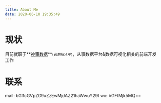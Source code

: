 ```yaml
---
title: About Me
date: 2020-06-10 19:35:49
---
```


# 现状

目前就职于**[神策数据](https://www.sensorsdata.cn/)**<small>(*长期招人中*)</small>，从事数据平台&数据可视化相关的前端开发工作

# 联系

mail: bGl1cGVpZG9uZzEwMjdAZ21haWwuY29t
wx: bGFtMjk5MQ==
